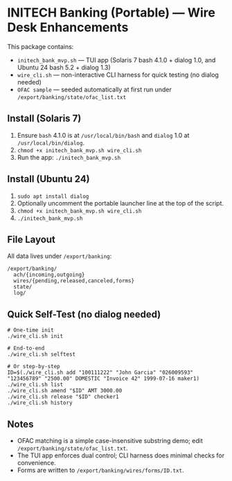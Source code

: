 # INITECH Banking (Portable) — Wire Desk Enhancements

This package contains:
- `initech_bank_mvp.sh` — TUI app (Solaris 7 bash 4.1.0 + dialog 1.0, and Ubuntu 24 bash 5.2 + dialog 1.3)
- `wire_cli.sh` — non-interactive CLI harness for quick testing (no dialog needed)
- `OFAC sample` — seeded automatically at first run under `/export/banking/state/ofac_list.txt`

## Install (Solaris 7)
1. Ensure `bash` 4.1.0 is at `/usr/local/bin/bash` and `dialog` 1.0 at `/usr/local/bin/dialog`.
2. `chmod +x initech_bank_mvp.sh wire_cli.sh`
3. Run the app: `./initech_bank_mvp.sh`

## Install (Ubuntu 24)
1. `sudo apt install dialog`
2. Optionally uncomment the portable launcher line at the top of the script.
3. `chmod +x initech_bank_mvp.sh wire_cli.sh`
4. `./initech_bank_mvp.sh`

## File Layout
All data lives under `/export/banking`:
```
/export/banking/
  ach/{incoming,outgoing}
  wires/{pending,released,canceled,forms}
  state/
  log/
```

## Quick Self-Test (no dialog needed)
```
# One-time init
./wire_cli.sh init

# End-to-end
./wire_cli.sh selftest

# Or step-by-step
ID=$(./wire_cli.sh add "100111222" "John Garcia" "026009593" "123456789" "2500.00" DOMESTIC "Invoice 42" 1999-07-16 maker1)
./wire_cli.sh list
./wire_cli.sh amend "$ID" AMT 3000.00
./wire_cli.sh release "$ID" checker1
./wire_cli.sh history
```

## Notes
- OFAC matching is a simple case-insensitive substring demo; edit `/export/banking/state/ofac_list.txt`.
- The TUI app enforces dual control; CLI harness does minimal checks for convenience.
- Forms are written to `/export/banking/wires/forms/ID.txt`.
